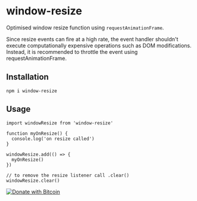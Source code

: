 # window-resize

Optimised window resize function using `requestAnimationFrame`.

Since resize events can fire at a high rate, the event handler shouldn't execute computationally expensive operations such as DOM modifications. Instead, it is recommended to throttle the event using requestAnimationFrame. 

## Installation

```
npm i window-resize
```

## Usage

```
import windowResize from 'window-resize'

function myOnResize() {
  console.log('on resize called')
}

windowResize.add(() => {
  myOnResize()
})

// to remove the resize listener call .clear()
windowResize.clear()
```

[![Donate with Bitcoin](https://en.cryptobadges.io/badge/big/15H4Wbpmqa6rp8wLRP2atWVhfemUhKjHbn)](https://en.cryptobadges.io/donate/15H4Wbpmqa6rp8wLRP2atWVhfemUhKjHbn)